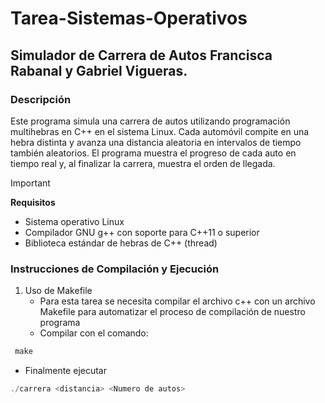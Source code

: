 # Tarea-Sistemas-Operativos
## Simulador de Carrera de Autos Francisca Rabanal y Gabriel Vigueras.

### Descripción

Este programa simula una carrera de autos utilizando programación multihebras en C++ en el sistema Linux. Cada automóvil compite en una hebra distinta y avanza una distancia aleatoria en intervalos de tiempo también aleatorios. El programa muestra el progreso de cada auto en tiempo real y, al finalizar la carrera, muestra el orden de llegada.

> [!IMPORTANT]
> **Requisitos**
> - Sistema operativo Linux
> - Compilador GNU g++ con soporte para C++11 o superior
> - Biblioteca estándar de hebras de C++ (thread)

### Instrucciones de Compilación y Ejecución
1. Uso de Makefile
   - Para esta tarea se necesita compilar el archivo c++ con un archivo Makefile para automatizar el proceso de compilación de nuestro programa
   - Compilar con el comando:
```cpp
 make
```
   - Finalmente ejecutar
```cpp
./carrera <distancia> <Numero de autos>
```
  


